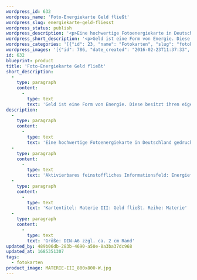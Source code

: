 ```yaml
---
wordpress_id: 632
wordpress_name: 'Foto-Energiekarte Geld fließt'
wordpress_slug: energiekarte-geld-fliesst
wordpress_status: publish
wordpress_description: '<p>Eine hochwertige Fotoenergiekarte in Deutschland gedruckt und in Handarbeit laminiert.  Sie ist in Postkartengröße (DIN-A6) gut zu transportieren und kann auch auf den Körper aufgelegt werden.</p><p>Aktivierbares feinstoffliches Informationsfeld: Energieflüsse - Geld - Materie - Loslassen: Geld, verstanden als eine Form von materialisierter Energie. Diese fließt in unterschiedliche Richtungen. Um sie in ihrem stimmigen, wahrhaftigen Fluss zu unterstützen, ist es erforderlich, ein unstimmiges Festhalten oder Kontrollieren zu unterlassen.</p><p>Kartentitel: Materie III: Geld fließt. Reihe: Materie</p><p>Größe: DIN-A6 zzgl. ca. 2 cm Rand<br />Andere Formate sind individuell für Sie innerhalb weniger Tage herstellbar. Bitte kontaktieren Sie uns hierfür unter <a href="mailto:info@elvedenverlag.de">info@elvedenverlag.de</a>.</p><p><a href="https://my.feenbaum.de/anwendung-energiebilder-foto-laminiert/">Anwendungshinweise</a>      <a href="https://my.feenbaum.de/produktinformationen-fotokarten/">Produktinformationen</a></p>'
wordpress_short_description: '<p>Geld ist eine Form von Energie. Diese besitzt ihren eigenen, stimmigen Fluss<br /><em>Hinweis: Das Wasserzeichen „Elveden Verlag Energiebild“ wird nicht mit gedruckt</em></p>'
wordpress_categories: '[{"id": 23, "name": "Fotokarten", "slug": "fotokarten"}]'
wordpress_images: '[{"id": 786, "date_created": "2016-02-23T11:37:33", "date_created_gmt": "2016-02-23T09:37:33", "date_modified": "2016-02-23T11:37:33", "date_modified_gmt": "2016-02-23T09:37:33", "src": "https://my.feenbaum.de/wp-content/uploads/2016/02/MATERIE-III_800x800-W.jpg", "name": "MATERIE-III_800x800-W", "alt": ""}]'
id: 632
blueprint: product
title: 'Foto-Energiekarte Geld fließt'
short_description:
  -
    type: paragraph
    content:
      -
        type: text
        text: 'Geld ist eine Form von Energie. Diese besitzt ihren eigenen, stimmigen Fluss'
description:
  -
    type: paragraph
    content:
      -
        type: text
        text: 'Eine hochwertige Fotoenergiekarte in Deutschland gedruckt und in Handarbeit laminiert.  Sie ist in Postkartengröße (DIN-A6) gut zu transportieren und kann auch auf den Körper aufgelegt werden.'
  -
    type: paragraph
    content:
      -
        type: text
        text: 'Aktivierbares feinstoffliches Informationsfeld: Energieflüsse - Geld - Materie - Loslassen: Geld, verstanden als eine Form von materialisierter Energie. Diese fließt in unterschiedliche Richtungen. Um sie in ihrem stimmigen, wahrhaftigen Fluss zu unterstützen, ist es erforderlich, ein unstimmiges Festhalten oder Kontrollieren zu unterlassen.'
  -
    type: paragraph
    content:
      -
        type: text
        text: 'Kartentitel: Materie III: Geld fließt. Reihe: Materie'
  -
    type: paragraph
    content:
      -
        type: text
        text: 'Größe: DIN-A6 zzgl. ca. 2 cm Rand'
updated_by: 489b06db-283b-4690-a50e-8a3ba37dc968
updated_at: 1685351307
tags:
  - fotokarten
product_image: MATERIE-III_800x800-W.jpg
---
```

